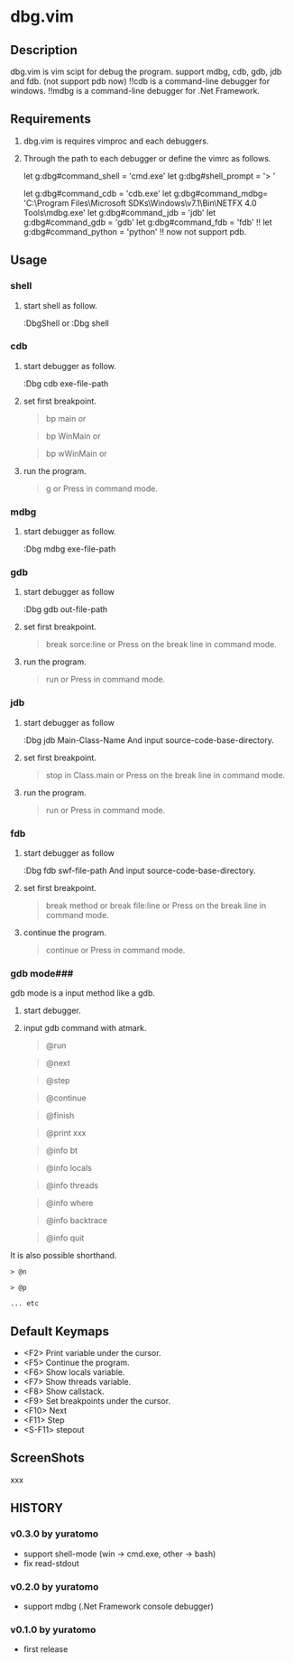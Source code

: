 dbg.vim
=======

Description
-----------
dbg.vim is vim scipt for debug the program.
support mdbg, cdb, gdb, jdb and fdb. (not support pdb now)
!!cdb is a command-line debugger for windows.
!!mdbg is a command-line debugger for .Net Framework.

Requirements
------------
1) dbg.vim is requires vimproc and each debuggers.

2) Through the path to each debugger or define the vimrc as follows.

    let g:dbg#command_shell = 'cmd.exe'
    let g:dbg#shell_prompt = '> '
    
    let g:dbg#command_cdb = 'cdb.exe'
    let g:dbg#command_mdbg= 'C:\Program Files\Microsoft SDKs\Windows\v7.1\Bin\NETFX 4.0 Tools\mdbg.exe'
    let g:dbg#command_jdb = 'jdb'
    let g:dbg#command_gdb = 'gdb'
    let g:dbg#command_fdb = 'fdb'
    !! let g:dbg#command_python = 'python' !! now not support pdb.

Usage
-----

### shell ###

1) start shell as follow.

    :DbgShell
    or
    :Dbg shell


### cdb ###

1) start debugger as follow.

    :Dbg cdb exe-file-path

2) set first breakpoint.

    > bp main
      or
    
    > bp WinMain
      or
    
    > bp wWinMain
      or 

3) run the program.
    > g
      or
    Press <F5> in command mode.


### mdbg ###

1) start debugger as follow.

    :Dbg mdbg exe-file-path


### gdb ###

1) start debugger as follow

    :Dbg gdb out-file-path

2) set first breakpoint.

    > break sorce:line
      or
    Press <F9> on the break line in command mode.

3) run the program.

    > run
      or
    Press <F5> in command mode.


### jdb ###

1) start debugger as follow

    :Dbg jdb Main-Class-Name
    And input source-code-base-directory.

2) set first breakpoint.

    > stop in Class.main
      or
    Press <F9> on the break line in command mode.

3) run the program.

    > run
      or
    Press <F5> in command mode.

### fdb ###

1) start debugger as follow

    :Dbg fdb swf-file-path
    And input source-code-base-directory.

2) set first breakpoint.

    > break method
      or
    > break file:line
      or
    Press <F9> on the break line in command mode.

3) continue the program.

    > continue
      or
    Press <F5> in command mode.


### gdb mode###
gdb mode is a input method like a gdb.

1) start debugger.

2) input gdb command with atmark.

    > @run

    > @next

    > @step

    > @continue

    > @finish

    > @print xxx

    > @info bt

    > @info locals

    > @info threads

    > @info where

    > @info backtrace

    > @info quit


It is also possible shorthand.

    > @n

    > @p

    ... etc

Default Keymaps
---------------
* &lt;F2&gt;    Print variable  under the cursor.
* &lt;F5&gt;    Continue the program.
* &lt;F6&gt;    Show locals variable.
* &lt;F7&gt;    Show threads variable.
* &lt;F8&gt;    Show callstack.
* &lt;F9&gt;    Set breakpoints under the cursor.
* &lt;F10&gt;   Next
* &lt;F11&gt;   Step
* &lt;S-F11&gt; stepout


ScreenShots
-----------
xxx


HISTORY
-------

### v0.3.0 by yuratomo ###
* support shell-mode (win -> cmd.exe, other -> bash)
* fix read-stdout

### v0.2.0 by yuratomo ###
* support mdbg (.Net Framework console debugger)

### v0.1.0 by yuratomo ###
* first release

